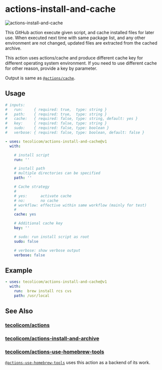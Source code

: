 # actions-install-and-cache

![actions-install-and-cache](https://github.com/tecolicom/actions-install-and-cache/actions/workflows/test.yml/badge.svg)

This GitHub action execute given script, and cache installed files for
later use.  When executed next time with same package list, and any
other environment are not changed, updated files are extracted from
the cached archive.

This action uses actions/cache and produce different cache key for
different operating system environment.  If you need to use different
cache for other reason, provide a key by parameter.

Output is same as [`@actions/cache`](https://github.com/actions/cache).

## Usage

```yaml
# inputs:
#   run:     { required: true,  type: string }
#   path:    { required: true,  type: string }
#   cache:   { required: false, type: string, default: yes }
#   key:     { required: false, type: string }
#   sudo:    { required: false, type: boolean }
#   verbose: { required: false, type: boolean, default: false }

- uses: tecolicom/actions-install-and-cache@v1
  with:

    # install script
    run: ''

    # install path
    # multiple directories can be specified
    path: ''

    # Cache strategy
    #
    # yes:      activate cache
    # no:       no cache
    # workflow: effective within same workflow (mainly for test)
    #
    cache: yes

    # Additional cache key
    key: ''

    # sudo: run install script as root
    sudo: false

    # verbose: show verbose output
    verbose: false
```

## Example

```yaml
- uses: tecolicom/actions-install-and-cache@v1
  with:
    run:  brew install rcs cvs
    path: /usr/local
```

## See Also

### [tecolicom/actions](https://github.com/tecolicom/actions)

### [tecolicom/actions-install-and-archive](https://github.com/tecolicom/actions-install-and-archive)

### [tecolicom/actions-use-homebrew-tools](https://github.com/tecolicom/actions-use-homebrew-tools)

[`@actions-use-homebrew-tools`](https://github.com/tecolicom/actions-use-homebrew-tools)
uses this action as a backend of its work.
